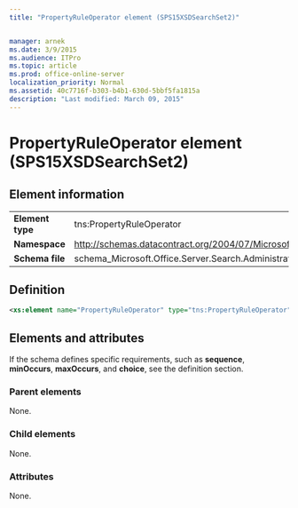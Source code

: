 ```yaml
---
title: "PropertyRuleOperator element (SPS15XSDSearchSet2)"


manager: arnek
ms.date: 3/9/2015
ms.audience: ITPro
ms.topic: article
ms.prod: office-online-server
localization_priority: Normal
ms.assetid: 40c7716f-b303-b4b1-630d-5bbf5fa1815a
description: "Last modified: March 09, 2015"
---
```


# PropertyRuleOperator element (SPS15XSDSearchSet2)

 
  
## Element information

|||
|:-----|:-----|
|**Element type** <br/> |tns:PropertyRuleOperator  <br/> |
|**Namespace** <br/> |http://schemas.datacontract.org/2004/07/Microsoft.Office.Server.Search.Administration  <br/> |
|**Schema file** <br/> |schema_Microsoft.Office.Server.Search.Administration.xsd  <br/> |
   
## Definition

```XML
<xs:element name="PropertyRuleOperator" type="tns:PropertyRuleOperator"></xs:element>

```

## Elements and attributes

If the schema defines specific requirements, such as **sequence**, **minOccurs**, **maxOccurs**, and **choice**, see the definition section. 
  
### Parent elements

None.
  
### Child elements

None.
  
### Attributes

None.
  

